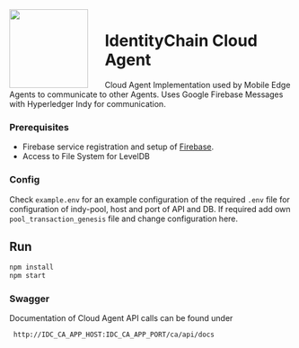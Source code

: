 <img src="https://id-chain.github.io/square-logo300x300.png" align="left" height="140px" style="margin-right: 30px;" />

# IdentityChain Cloud Agent

Cloud Agent Implementation used by Mobile Edge Agents to communicate to other Agents. Uses Google Firebase Messages with Hyperledger Indy for communication.

### Prerequisites 

* Firebase service registration and setup of [Firebase].
* Access to File System for LevelDB

### Config

Check `example.env` for an example configuration of the required `.env` file for configuration of indy-pool, host and port of API
and DB. If required add own `pool_transaction_genesis` file and change configuration here.

## Run

```bash
npm install 
npm start
```
		
### Swagger 
Documentation of Cloud Agent API calls can be found under
```http request
 http://IDC_CA_APP_HOST:IDC_CA_APP_PORT/ca/api/docs
```

[Firebase]: http://firebase.google.com